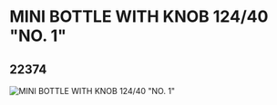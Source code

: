 # MINI BOTTLE WITH KNOB 124/40 "NO. 1"
## 22374
![MINI BOTTLE WITH KNOB 124/40 "NO. 1"](https://lc-www-live-s.legocdn.com/media/bricks/5/2/6122102.jpg)